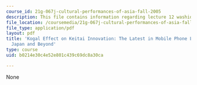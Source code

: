 ```yaml
---
course_id: 21g-067j-cultural-performances-of-asia-fall-2005
description: This file contains information regarding lecture 12 washid.
file_location: /coursemedia/21g-067j-cultural-performances-of-asia-fall-2005/b0214e30c4e52e801c439c69dc8a30ca_MIT21G_067JF05_l12washid.pdf
file_type: application/pdf
layout: pdf
title: 'Kogal Effect on Keitai Innovation: The Latest in Mobile Phone Lifestyles in
  Japan and Beyond'
type: course
uid: b0214e30c4e52e801c439c69dc8a30ca

---
```

None